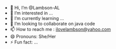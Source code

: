 - 👋 Hi, I’m @Lambson-AL
- 👀 I’m interested in ...
- 🌱 I’m currently learning ...
- 💞️ I’m looking to collaborate on java code
- 📫 How to reach me : ilovelambson@yahoo.com
- 😄 Pronouns: She/Her
- ⚡ Fun fact: ...

<!---
Lambson-AL/Lambson-AL is a ✨ special ✨ repository because its `README.md` (this file) appears on your GitHub profile.
You can click the Preview link to take a look at your changes.
--->
